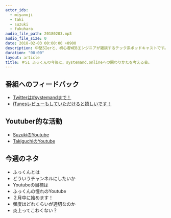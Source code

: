 ```yaml
---
actor_ids:
  - miyanoji
  - taki
  - suzuki
  - fukuhara
audio_file_path: 20180203.mp3
audio_file_size: 0
date: 2018-02-03 00:00:00 +0900
description: 中堅SIerと、初心者WEBエンジニアが雑談するテック系ポッドキャストです。
duration: "00:00"
layout: article
title: ＃51 ふっくんの今後と、systemand.onlineへの関わりかたを考える会。
---
```

## 番組へのフィードバック
* [Twitterは#systemandまで！](https://twitter.com/search?q=%23systemand)
* [iTunesレビューもしていただけると嬉しいです！](https://itunes.apple.com/jp/podcast/systemand-online/id1205168408?mt=2)

## Youtuber的な活動
* [SuzukiのYoutube](https://www.youtube.com/channel/UCqTozqKO5AWD8OccCnW3Rvw)
* [TakiguchiのYoutube](https://www.youtube.com/channel/UCtoXGiMeDggQPdGoanDE2sA)


## 今週のネタ
* ふっくんとは
* どういうチャンネルにしたいか
* Youtubeの目標は
* ふっくんの憧れのYoutube
* ２月中に始めます！
* 頻度はどれくらいが適切なのか
* 炎上ってこわくない？

